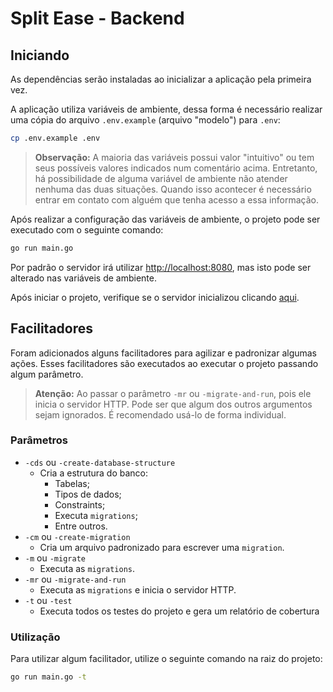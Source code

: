 # Split Ease - Backend  #

## Iniciando

As dependências serão instaladas ao inicializar a aplicação pela primeira vez.

A aplicação utiliza variáveis de ambiente, dessa forma é necessário realizar uma cópia do arquivo `.env.example`
(arquivo "modelo") para `.env`:

```bash
cp .env.example .env
```
> **Observação:** A maioria das variáveis possui valor "intuitivo" ou tem seus possíveis valores indicados num
> comentário acima. Entretanto, há possibilidade de alguma variável de ambiente não atender nenhuma das duas situações.
> Quando isso acontecer é necessário entrar em contato com alguém que tenha acesso a essa informação.

Após realizar a configuração das variáveis de ambiente, o projeto pode ser executado com o seguinte comando:

```bash
go run main.go
```

Por padrão o servidor irá utilizar [http://localhost:8080](http://localhost:8080), mas isto pode ser alterado nas
variáveis de ambiente.

Após iniciar o projeto, verifique se o servidor inicializou clicando [aqui](http://localhost:8080/api/health). 

## Facilitadores ##

Foram adicionados alguns facilitadores para agilizar e padronizar algumas ações. Esses facilitadores são executados ao
executar o projeto passando algum parâmetro.

> **Atenção:** Ao passar o parâmetro ```-mr``` ou ```-migrate-and-run```, pois ele inicia o servidor HTTP. Pode ser que algum
> dos outros argumentos sejam ignorados. É recomendado usá-lo de forma individual.

### Parâmetros ###
- ```-cds``` ou ```-create-database-structure```
    - Cria a estrutura do banco:
      - Tabelas;
      - Tipos de dados;
      - Constraints;
      - Executa ```migrations```;
      - Entre outros.
- ```-cm``` ou ```-create-migration```
  - Cria um arquivo padronizado para escrever uma ```migration```.
- ```-m``` ou ```-migrate```
  - Executa as ```migrations```.
- ```-mr``` ou ```-migrate-and-run```
  - Executa as ```migrations``` e inicia o servidor HTTP. 
- ```-t``` ou ```-test```
  - Executa todos os testes do projeto e gera um relatório de cobertura

### Utilização ###

Para utilizar algum facilitador, utilize o seguinte comando na raiz do projeto:

```bash
go run main.go -t
```
